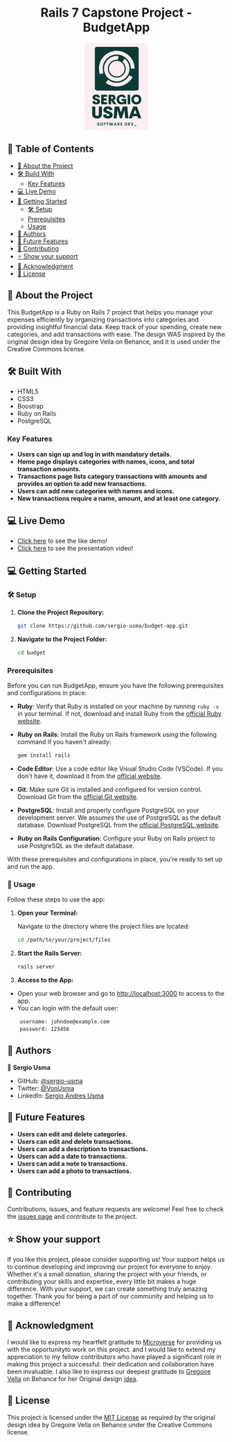 <a name="readme-top"></a>

<div align="center">

  <h1><b>Rails 7 Capstone Project - BudgetApp</b></h1>

  <img src="./public/logo.png" alt="logo" width="auto"  height="200">
  <br/>
</div>

## 📗 Table of Contents

- [📖 About the Project](#about-project)
- [🛠 Build With](#build-with)
    - [Key Features](#key-features)
- [💻 Live Demo](#live-demo)
- [📖 Getting Started](#started)
    - [🛠 Setup](#setup)
    - [Prerequisites](#prerequisites)
    - [Usage](#usage)
- [👥 Authors](#authors)
- [🔭 Future Features](#future-features)
- [🤝 Contributing](#contributing)
- [⭐️ Show your support](#support)
- [🙏 Acknowledgment](#Acknowledgment)
- [📜 License](#license)

## 📖 About the Project <a name="about-project"></a>

This BudgetApp is a Ruby on Rails 7 project that helps you manage your expenses efficiently by organizing transactions into categories and providing insightful financial data. Keep track of your spending, create new categories, and add transactions with ease. The design WAS inspired by the original design idea by Gregoire Vella on Behance, and it is used under the Creative Commons license.

## 🛠 Built With <a name="build-with"></a>

- HTML5
- CSS3
- Boostrap
- Ruby on Rails
- PostgreSQL

### Key Features <a name="key-features"></a>

- **Users can sign up and log in with mandatory details.**
- **Home page displays categories with names, icons, and total transaction amounts.**
- **Transactions page lists category transactions with amounts and provides an option to add new transactions.**
- **Users can add new categories with names and icons.**
- **New transactions require a name, amount, and at least one category.**


## 💻 Live Demo  <a name="live-demo"></a>

- [Click here](https://budget-app-tlkn.onrender.com/) to see the like demo!
- [Click here](https://www.loom.com/share/7cd85feb2f884628b300696cd9badd49?sid=a36d7e53-7b80-4af0-bdf0-319dbca9cd2f) to see the presentation video!

## 💻 Getting Started  <a name="started"></a>

### 🛠 Setup <a name="setup"></a>

1. **Clone the Project Repository:**

   ```bash
   git clone https://github.com/sergio-usma/budget-app.git
   ```

2. **Navigate to the Project Folder:**

   ```bash
   cd budget
   ```

### Prerequisites <a name="prerequisites"></a>

Before you can run BudgetApp, ensure you have the following prerequisites and configurations in place:

- **Ruby**: Verify that Ruby is installed on your machine by running `ruby -v` in your terminal. If not, download and install Ruby from the [official Ruby website](https://www.ruby-lang.org/en/documentation/installation/).

- **Ruby on Rails**: Install the Ruby on Rails framework using the following command if you haven't already:

  ```bash
  gem install rails
  ```

- **Code Editor**: Use a code editor like Visual Studio Code (VSCode). If you don't have it, download it from the [official website](https://code.visualstudio.com/).

- **Git**: Make sure Git is installed and configured for version control. Download Git from the [official Git website](https://git-scm.com/downloads).

- **PostgreSQL**: Install and properly configure PostgreSQL on your development server. We assumes the use of PostgreSQL as the default database. Download PostgreSQL from the [official PostgreSQL website](https://www.postgresql.org/download/).

- **Ruby on Rails Configuration**: Configure your Ruby on Rails project to use PostgreSQL as the default database.

With these prerequisites and configurations in place, you're ready to set up and run the app.

### 📖 Usage <a name="usage"></a>

Follow these steps to use the app:

1. **Open your Terminal:**

   Navigate to the directory where the project files are located:

   ```bash
   cd /path/to/your/project/files
   ```

2. **Start the Rails Server:**

   ```bash
   rails server
   ```

3. **Access to the App:**

- Open your web browser and go to [http://localhost:3000](http://localhost:3000) to access to the app.
- You can login with the default user:
```bash
    username: johndoe@example.com
    password: 123456
```

## 👥 Authors <a name="authors"></a>

👤 **Sergio Usma**

- GitHub: [@sergio-usma](https://github.com/sergio-usma)
- Twitter: [@VonUsma](https://twitter.com/vonusma)
- LinkedIn: [Sergio Andres Usma](https://www.linkedin.com/in/sergiousma/)

## 🔭 Future Features <a name="future-features"></a>

- **Users can edit and delete categories.**
- **Users can edit and delete transactions.**
- **Users can add a description to transactions.**
- **Users can add a date to transactions.**
- **Users can add a note to transactions.**
- **Users can add a photo to transactions.**

## 🤝 Contributing <a name="contributing"></a>

Contributions, issues, and feature requests are welcome!
Feel free to check the [issues page](https://github.com/sergio-usma/budget-app/issues) and contribute to the project.


## ⭐️ Show your support <a name="support"></a>

If you like this project, please consider supporting us! Your support helps us to continue developing and improving our project for everyone to enjoy. Whether it's a small donation, sharing the project with your friends, or contributing your skills and expertise, every little bit makes a huge difference. With your support, we can create something truly amazing together. Thank you for being a part of our community and helping us to make a difference!

## 🙏 Acknowledgment <a name="Acknowledgment"></a>
I would like to express my heartfelt gratitude to [Microverse](https://github.com/microverseinc) for providing us with the opportunityto work on this project. and I would like to extend my appreciation to my fellow contributors who have played a significant role in making this project a successful. their dedication and collaboration have been invaluable. I also like to express our deepest gratitude to [Gregoire Vella](https://www.behance.net/gregoirevella) on Behance for her Original design [idea](https://www.behance.net/gallery/19759151/Snapscan-iOs-design-and-branding?tracking_source=).

## 📜 License <a name="license"></a>

This project is licensed under the [MIT License](./LICENSE) as required by the original design idea by Gregoire Vella on Behance under the Creative Commons license.
